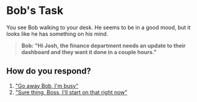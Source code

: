 # Bob's Task

You see Bob walking to your desk. He seems to be in a good mood, but it looks like he has something on his mind.

> **Bob: "Hi Josh, the finance department needs an update to their dashboard and they want it done in a couple hours."**

## How do you respond?

1. ["Go away Bob, I'm busy"](./go_away.md)
2. ["Sure thing, Boss, I'll start on that right now"](./sure_thing.md)
